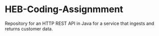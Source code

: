 # HEB-Coding-Assignmment
Repository for an HTTP REST API in Java for a service that ingests and returns customer data.
